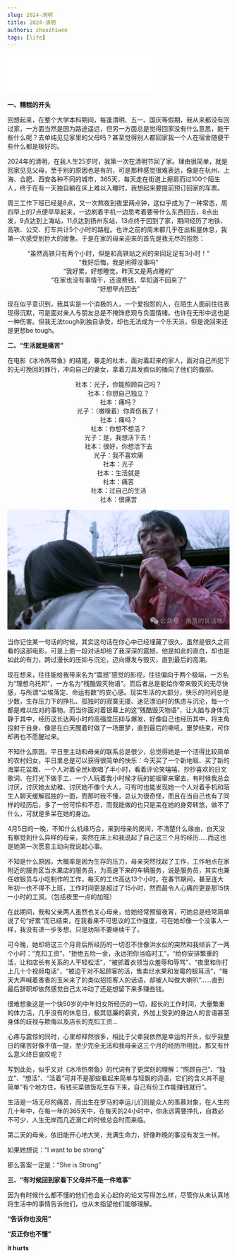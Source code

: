 ```yaml
---
slug: 2024-清明
title: 2024-清明
authors: zhaozhiwen
tags: [life]
---
```


<iframe frameborder="no" border="0" marginwidth="0" marginheight="0" width=330 height=86 src="//music.163.com/outchain/player?type=2&id=1890689298&auto=0&height=66"></iframe>

**一、糟糕的开头**

回想起来，在整个大学本科期间，每逢清明、五一、国庆等假期，我从来都没有回过家，一方面当然是因为路途遥远，但另一方面总是觉得回家没有什么意思，能干些什么呢？去单纯见见家里的父母吗？甚至觉得别人都回家我一个人在宿舍随便干些什么都是极好的。

2024年的清明，在我人生25岁时，我第一次在清明节回了家。理由很简单，就是回家见见父母，至于别的原因也是有的，可是那种感觉很难表达，像是在杭州、上海、合肥、西安各种不同的城市，365天，每天走在街道上擦肩而过100个陌生人，终于在有一天独自躺在床上难以入睡时，我想起来要提前预订回家的车票。

<!-- truncate -->

周三工作下班已经是8点，又一次熬夜到夜里两点钟，这似乎成为了一种常态，周四早上的7点便早早起来，一边刷着手机一边思考着要带什么东西回去，8点出发，9点达到上海站，11点达到扬州东站，13点终于回到了家，期间经历了地铁、高铁、公交、打车共计5个小时的路程。也许之前的周末都几乎在出租屋休息，我第一次感受到巨大的疲惫。于是在家的母亲迎来的首先是我无尽的抱怨：

<center>“虽然高铁只有两个小时，但是和高铁站之间的来回足足有3小时！”</center>

<center>“我好后悔，我是闲得没事吗”</center>

<center>“我好累，好想睡觉，昨天又是两点睡的”</center>

<center>“在家也没有事情干，还浪费钱，早知道不回来了”</center>

<center>“好想早点回去”</center>

现在似乎意识到，我其实是一个消极的人，一个爱抱怨的人，在陌生人面前往往表现得沉默，可是面对亲人与朋友总是不掩饰悲观与负面情绪。也许在无形中这也是一种伤害。但我无法tough到独自承受，却也无法成为一个乐天派，但是说回来还是更想be tough。

**二、“生活就是痛苦”**

在电影《冰冷热带鱼》的结尾，暴走的社本，面对着赶来的家人，面对自己所犯下的无可挽回的罪行，冲向自己的妻女，拿着刀具发疯似的捅向了他们的腹部。

<center>社本：光子，你能照顾自己吗？</center>
<center>社本：你想自己独立？</center>
<center>社本：痛吗？</center>
<center>光子：（嗷嚎着）你弄伤我了！</center>
<center>社本：痛吗？</center>
<center>社本：你想不想活？</center>
<center>光子：是，我想活下去！</center>
<center>社本：很好，你想活下去</center>
<center>光子：我不喜欢痛</center>
<center>社本：光子</center>
<center>社本：生活就是</center>
<center>社本：痛苦</center>
<center>社本：过自己的生活</center>
<center>社本：很痛苦</center>

![023](./assets/023.png)

当你记住某一句话的时候，其实这句话在你心中已经埋藏了很久。虽然是很久之前看的这部电影，可是上面一段对话却给了我深深的震撼，他是如此的直白，却也是如此的有力，跨过漫长的压抑与沉沦，迈向爆发与毁灭，直到最后的高潮。

现在想来，往往能给我带来名为“震撼”感觉的影视，往往偏向于两个极端，一方名为“理想乌托邦”，一方名为“残酷毁灭物语”。而后者总是能给你带来毁灭的无尽快感，与所谓“尘埃落定、命运有数”的安心感。现实生活的大部分，快乐的时间总是少数，生存压力下的挣扎、孤独时的寂寞无援、迷茫漂泊时的焦虑与沉沦，每一个都是难以应对的事物。而当你面对着银幕上的这“残酷毁灭物语”，让大脑与身体沉静于其中，经历这长达两小时的高强度压抑与爆发，好像自己也经历其中，将主角投射于自身，像是在白天醒着时做了一场噩梦，直到最后的嘶吼，噩梦结束，可你却再也不愿醒过来。

不知什么原因，平日里主动和母亲的联系总是很少，总觉得她是一个活得比较简单的农村妇女，平日里总是可以获得很简单的快乐：今天买了一个新地毯、买了新的海棠花盆栽、一个人对着全民k歌唱了半小时，看着评论笑嘻嘻、抄抄喜欢的日文歌词、在灯光下做手工、一个人玩着我小时候才玩的蛇板窜来窜去，有时候我总会讨厌，讨厌她太幼稚、讨厌她不像个大人，可有时也能发现她一个人对着手机和陌生人聊天缓解孤独的一面，而那时我不懂，总认为很奇怪，而且在当自己也有了同样的经历后，多了一份可伶和不忍，而我能做的也只是呆在她的身旁转悠，做不了什么，可就是多呆在她的身边。

4月5日的一晚，不知什么机缘巧合，来到母亲的房间，不清楚什么缘由，白天没有察觉到什么异样的母亲，突然在床上和我说起了自己这三个月的经历.....而这也是她第一次愿意主动向我说起心事。

不知是什么原因，大概率是因为生存的压力，母亲突然找起了工作，工作地点在家附近的服务区当水果店的服务员，为高速下来的车辆服务，说是服务员，其实也兼任收银员与小吃制作的工作，每天的工作高达13个小时，在春节期间，甚至连大年初一也不得不上班，工作时间更是超过了15小时，然而最令人心痛的更是那15快一小时的工资。（包括夜里一点的加班）

在此期间，我和父亲两人虽然也关心母亲，给她经常预留夜宵，可她总是经常简单说了句“好累”而已结束，在我看来不可思议的工作强度，可在她却像一个没事人一样，我没有进一步多想，只是劝阻不要继续干了。

可今晚，她却将这三个月背后所经历的一切忍不住像洪水似的突然和我倾诉了一两个小时：“克扣工资”，“拒绝五险一金，永远把你当临时工”，“给你安排繁重的活，让和店长有关系的人干轻松活”，“被抓着衣领当众羞辱和辱骂”、“夜里和你打上几十个视频电话”，“被迫干对不起顾客的活，售卖烂水果和发霉的银耳汤”，“每天大声喊着香香的玉米来了的类似招揽客人的话语，却被人叫做大喇叭”......直到最后辞职却依然感觉自己太冲动了还是想留下来多赚些钱。

很难想象这是一个快50岁的中年妇女所经历的一切，超长的工作时间，大量繁重的体力活，几乎没有的休息日，极其低廉的薪资，外加上受到的身边人的言语甚至身体的歧视与欺侮以及店长的克扣工资...

心疼与震惊的同时，心里却释然很多，相比于父辈我依然是幸运的开头，似乎我整日的痛苦好像不值一提，至少完全无法和我母亲这三个月的经历所相比，那又有什么意义终日哀叹呢？

写到此处，似乎又对《冰冷热带鱼》的代词有了更深刻的理解：“照顾自己”、“独立”、“想活”、“活着”可并不是那些看起来简单与轻飘的词语，它们的含义并不是简单“有个地方住，有钱买菜做饭吃生存下来，自己有份工作能赚钱就行”。

生活是一场无尽的痛苦，而出生在罗马的幸运儿们则是众人的羡慕对象，在人生的几十年中，在每一年的365天中，在每天的24小时中，你永远需要挣扎，自救必不可少，人生无岸而几近溺亡的时候总会时而来临。

第二天的母亲，依旧能开心地大笑，充满生命力，好像昨晚的事没有发生一样。

如果她想说：“I want to be strong”

那么答案一定是：“She is Strong”

**三、“有时候回到家看下父母并不是一件难事”**

因为有时候什么都不懂的他们也会关心起你的论文写得怎么样，尽管你从未认真地将生活中的事情告诉他们，也从未指望他们能够理解。

**“告诉你也没用”**

**“反正你也不懂”**

**it hurts**
